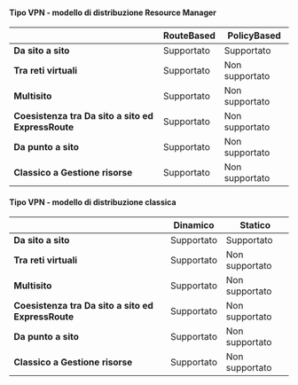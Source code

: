 #### Tipo VPN - modello di distribuzione Resource Manager

| | **RouteBased** | **PolicyBased** |
|-----------------------------------|-------------|------------------|
| **Da sito a sito** | Supportato | Supportato |
| **Tra reti virtuali** | Supportato | Non supportato |
| **Multisito** | Supportato | Non supportato |
| **Coesistenza tra Da sito a sito ed ExpressRoute** | Supportato | Non supportato |
| **Da punto a sito** | Supportato | Non supportato |
| **Classico a Gestione risorse** | Supportato | Non supportato |


#### Tipo VPN - modello di distribuzione classica


| | **Dinamico** | **Statico** |
|---------------------------------------------|--------------|--------------|
| **Da sito a sito** | Supportato | Supportato |
| **Tra reti virtuali** | Supportato | Non supportato |
| **Multisito** | Supportato | Non supportato |
| **Coesistenza tra Da sito a sito ed ExpressRoute** | Supportato | Non supportato |
| **Da punto a sito** | Supportato | Non supportato |
| **Classico a Gestione risorse** | Supportato | Non supportato |

<!---HONumber=AcomDC_0907_2016-->